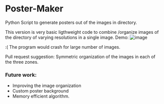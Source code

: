 # Poster-Maker
Python Script to generate posters out of the images in directory.

This version is very basic ligthweight code to combine /organize images of the directory of varying resolutions in a single image.
Demo:
![image](https://github.com/rajcurious/Poster-Maker/blob/master/demo/poster.jpg)

:( The program would crash for large number of images.

Pull request suggestion:
  Symmetric organization of the images in each of the three zones.
  
### Future work:
- Improving the image organization 
- Custom poster background
- Memory efficient algorithm.
